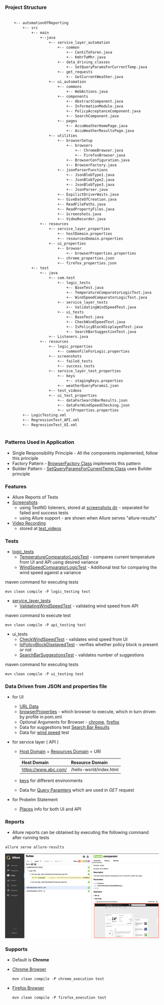 ### Project Structure
```

    +-- automationOfReporting
        +-- src
            +-- main
                +--java
                    +-- service_layer_automation
                        +-- common
                            +-- CentiToFaren.java
                            +-- KmhrToMhr.java
                        +-- data_driving_classes
                            +-- SetQueryParamsForCurrentTemp.java
                        +-- get_requests
                            +-- GetCurrentWeather.java
                    +-- ui_automation
                        +-- commons
                            +-- WebActions.java
                        +-- components
                            +-- AbstractComponent.java
                            +-- InformationModule.java
                            +-- PolicyAcceptanceComponent.java
                            +-- SearchComponent.java
                        +-- pages
                            +-- AccuWeatherHomePage.java
                            +-- AccuWeatherResultsPage.java
                    +-- utilities
                        +-- browserSetup
                            +-- browsers
                                +-- ChromeBrowser.java
                                +-- FirefoxBrowser.java
                            +-- BrowserConfiguration.java
                            +-- BrowserFactory.java
                        +-- jsonParserFunctions
                            +-- JsonBlobType1.java
                            +-- JsonBlobType2.java
                            +-- JsonBlobType3.java
                            +-- JsonParser.java
                        +-- ExpilictDriverWaits.java
                        +-- GiveDateOfCreation.java
                        +-- ReadFilePaths.java
                        +-- ReadPropertyFiles.java
                        +-- Screenshots.java
                        +-- VideoRecorder.java
                +-- resources 
                    +-- service_layer_properties
                        +-- hostDomain.properties
                        +-- resourcesDomain.properties
                    +-- ui_properties
                        +-- browser
                            +-- browserProperties.properties
                        +-- chrome_properties.json
                        +-- firefox_properties.json
            +-- test
                +-- java
                    +-- com.test
                        +-- logic_tests
                            +-- BaseTest.java
                            +-- TemperatureComparatorLogicTest.java
                            +-- WindSpeedComparatorLogicTest.java
                        +-- service_layer_tests
                            +-- ValidatingWindSpeedTest.java
                        +-- ui_tests
                            +-- BaseTest.java
                            +-- CheckWindSpeedTest.java
                            +-- IsPolicyBlockDisplayedTest.java
                            +-- SearchBarSuggestionTest.java
                    +-- Listeners.java
                +-- resources
                    +-- logic_properties
                        +-- commonFileForLogic.properties
                    +-- screenshots
                        +-- failed_tests
                        +-- success_tests
                    +-- service_layer_test_properties
                        +-- keys
                            +-- stagingKeys.properties
                        +-- weatherQueryParams1.json
                    +-- test_videos
                    +-- ui_test_properties
                        +-- dataForSearchBarResults.json
                        +-- dataForWindSpeedChecking.json
                        +-- urlProperties.properties
        +-- LogicTesting.xml
        +-- RegressionTest_API.xml
        +-- RegressionTest_UI.xml
                               
```

### Patterns Used in Application

- Single Responsibility Principle - All the components implemented, follow this principle
- Factory Pattern - [BrowserFactory Class](https://github.com/AST-LW-TV/weatherReportingComparator/blob/main/automationOfReporting/src/main/java/utilities/browserSetup/BrowserFactory.java) implements this pattern
- Builder Pattern - [SetQueryParamsForCurrentTemp Class](https://github.com/AST-LW-TV/weatherReportingComparator/blob/main/automationOfReporting/src/main/java/service_layer_automation/data_driving_classes/SetQueryParamsForCurrentTemp.java) uses Builder principle

### Features

- Allure Reports of Tests
- [Screenshots](https://github.com/AST-LW-TV/weatherReportingComparator/blob/main/automationOfReporting/src/main/java/utilities/Screenshots.java)
    - using TestNG listeners, stored at [screenshots dir](https://github.com/AST-LW-TV/weatherReportingComparator/tree/main/automationOfReporting/src/test/resources/screenshots) - separated for failed and success tests
    - using Allure support - are shown when Allure serves "allure-results"
- [Video Recording](https://github.com/AST-LW-TV/weatherReportingComparator/blob/main/automationOfReporting/src/main/java/utilities/VideoRecorder.java)
    - stored at [test_videos](https://github.com/AST-LW-TV/weatherReportingComparator/tree/main/automationOfReporting/src/test/resources/test_videos)

### Tests

- [logic_tests](https://github.com/AST-LW-TV/weatherReportingComparator/tree/main/automationOfReporting/src/test/java/com/test/logic_tests)
    - [TemperatureComparatorLogicTest](https://github.com/AST-LW-TV/weatherReportingComparator/blob/main/automationOfReporting/src/test/java/com/test/logic_tests/TemperatureComparatorLogicTest.java) - compares current temperature from UI and API using desired variance
    - [WindSpeedComparatorLogicTest](https://github.com/AST-LW-TV/weatherReportingComparator/blob/main/automationOfReporting/src/test/java/com/test/logic_tests/WindSpeedComparatorLogicTest.java) - Additional test for comparing the wind speed against a variance

maven command for executing tests

```
mvn clean compile -P logic_testing test
```    

- [service_layer_tests](https://github.com/AST-LW-TV/weatherReportingComparator/tree/main/automationOfReporting/src/test/java/com/test/service_layer_tests)
    - [ValidatingWindSpeedTest](https://github.com/AST-LW-TV/weatherReportingComparator/blob/main/automationOfReporting/src/test/java/com/test/service_layer_tests/ValidatingWindSpeedTest.java) - validating wind speed from API

maven command to execute test

```
mvn clean compile -P api_testing test
```

- ui_tests
    - [CheckWindSpeedTest](https://github.com/AST-LW-TV/weatherReportingComparator/blob/main/automationOfReporting/src/test/java/com/test/ui_tests/CheckWindSpeedTest.java) - validates wind speed from UI
    - [IsPolicyBlockDisplayedTest](https://github.com/AST-LW-TV/weatherReportingComparator/blob/main/automationOfReporting/src/test/java/com/test/ui_tests/IsPolicyBlockDisplayedTest.java) - verifies whether policy block is present or not
    - [SearchBarSuggestionsTest](https://github.com/AST-LW-TV/weatherReportingComparator/blob/main/automationOfReporting/src/test/java/com/test/ui_tests/SearchBarSuggestionsTest.java) - validates number of suggestions

maven command for executing tests

```
mvn clean compile -P ui_testing test
```

### Data Driven from JSON and properties file

- for UI
    - [URL Data](https://github.com/AST-LW-TV/weatherReportingComparator/blob/main/automationOfReporting/src/test/resources/ui_test_properties/urlProperties.properties)
    - [browserProperties](https://github.com/AST-LW-TV/weatherReportingComparator/blob/main/automationOfReporting/src/main/resources/ui_properties/browser/common/browserProperties.properties) - which browser to execute, which in turn driven by profile in pom.xml
    - Optional Arguments for Browser -  [chrome](https://github.com/AST-LW-TV/weatherReportingComparator/blob/main/automationOfReporting/src/main/resources/ui_properties/browser/chrome_properties.json), [firefox](https://github.com/AST-LW-TV/weatherReportingComparator/blob/main/automationOfReporting/src/main/resources/ui_properties/browser/firefox_properties.json)
    - Data for suggestions test [Search Bar Results](https://github.com/AST-LW-TV/weatherReportingComparator/blob/main/automationOfReporting/src/test/resources/ui_test_properties/dataForSearchBarResults.json)
    - Data for [wind speed](https://github.com/AST-LW-TV/weatherReportingComparator/blob/main/automationOfReporting/src/test/resources/ui_test_properties/dataForWindSpeedChecking.json) test


- for service layer ( API )

    - [Host Domain](https://github.com/AST-LW-TV/weatherReportingComparator/blob/main/automationOfReporting/src/main/resources/service_layer_properties/hostDomain.properties) + [Resources Domain](https://github.com/AST-LW-TV/weatherReportingComparator/blob/main/automationOfReporting/src/main/resources/service_layer_properties/resourcesDomain.properties) = URI
    
      Host Domain | Resource Domain
      ----------- | ----------------
      https://www.abc.com/ | /hello-world/index.html

    - [keys](https://github.com/AST-LW-TV/weatherReportingComparator/blob/main/automationOfReporting/src/test/resources/service_layer_test_properties/keys/stagingKeys.properties) for different environments
    - Data for [Query Paramters](https://github.com/AST-LW-TV/weatherReportingComparator/blob/main/automationOfReporting/src/test/resources/service_layer_test_properties/weatherQueryParams1.json) which are used in *GET* request


- for Probelm Statement
    - [Places](https://github.com/AST-LW-TV/weatherReportingComparator/blob/main/automationOfReporting/src/test/resources/logic_properties/commonFileForLogic.properties) info for both UI and API

### Reports

- Allure reports can be obtained by executing the following command after running tests

```
allure serve allure-results
```

![](https://github.com/AST-LW-TV/weatherReportingComparator/blob/main/automationOfReporting/src/test/resources/screenshots/Allure_Sample.png)


### Supports

- Default is **Chrome**


- [Chrome Browser](https://github.com/AST-LW-TV/weatherReportingComparator/blob/main/automationOfReporting/src/main/java/utilities/browserSetup/browsers/ChromeBrowser.java)
  ```
  mvn clean compile -P chrome_execution test
  ```
- [Firefox Browser](https://github.com/AST-LW-TV/weatherReportingComparator/blob/main/automationOfReporting/src/main/java/utilities/browserSetup/browsers/FirefoxBrowser.java)
  ```
  mvn clean compile -P firefox_execution test
  ```
  

